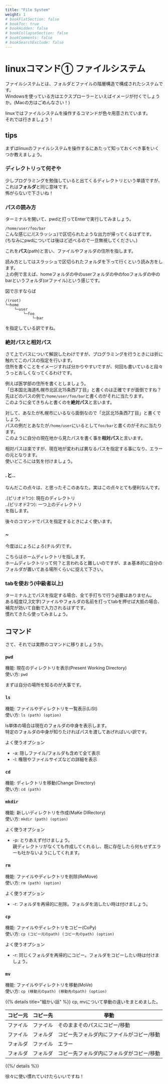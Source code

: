 ```yaml
---
title: "File System"
weight: 1
# bookFlatSection: false
# bookToc: true
# bookHidden: false
# bookCollapseSection: false
# bookComments: false
# bookSearchExclude: false
---
```

# linuxコマンド① ファイルシステム

ファイルシステムとは、フォルダとファイルの階層構造で構成されたシステムです。  
Windowsを使っている方はエクスプローラーといえばイメージが付くでしょうか。(Macの方はごめんなさい！)

linuxではファイルシステムを操作するコマンドが色々用意されています。  
それでは行きましょう！

## tips
まずはlinuxのファイルシステムを操作するにあたって知っておくべき事をいくつか教えましょう。

### ディレクトリって何ぞや
少しプログラミングを勉強していると出てくるディレクトリという単語ですが、これは**フォルダ**と同じ意味です。  
怖がらないで下さいね！

### パスの読み方
ターミナルを開いて、pwdと打ってEnterで実行してみましょう。 

`/home/user/foo/bar`  
こんな感じに/(スラッシュ)で区切られたような出力が帰ってくるはずです。  
(ちなみにpwdについては後ほど述べるので一旦無視してください。)

これを**パス**(path)と言い、ファイルやフォルダの住所を指します。  

読み方としてはスラッシュで区切られたフォルダを下って行くという読み方をします。  
上の例で言えば、homeフォルダの中のuserフォルダの中のfooフォルダの中のbarというフォルダ(orファイル)という感じです。  

図で示すならば
```
/(root)
└─home
    └─user
        └─foo
            └─bar
```
を指定している訳ですね。

### 絶対パスと相対パス
さて上でパスについて解説したわけですが、プログラミングを行うときには折に触れてこのパスの指定を行います。  
住所を書くことをイメージすれば分かりやすいですが、何回も書いていると段々うっとおしくなってくるわけです。  

例えば医学部の住所を書くとしましょう。  
「日本国北海道札幌市北区北15条西7丁目」と書くのは正確ですが面倒ですね？  
先ほどのパスの例で`/home/user/foo/bar`と書くのがそれに当たります。  
このように全てきちんと書くのを**絶対パス**と言います。  

対して、あなたが札幌市にいるなら面倒なので「北区北15条西7丁目」と書くでしょう。  
パスの例だとあなたが`/home/user`にいるとして`foo/bar`と書くのがそれに当たります。  
このように自分の現在地から見たパスを書く事を**相対パス**と言います。

相対パスは楽ですが、現在地が変われば異なるパスを指定する事になり、エラーの元となります。  
使いどころには気を付けましょう。

### .と..
なんだこの点々は、と思ったそこのあなた。実はこの点々とても便利なんです。  

.(ピリオド1つ): 現在のディレクトリ  
..(ピリオド2つ): 一つ上のディレクトリ  
を指します。

後々のコマンドでパスを指定するときによく使います。

### ~
今度はにょろにょろ(チルダ)です。  

こちらはホームディレクトリを指します。  
ホームディレクトリって何？と言われると難しいのですが、まぁ基本的に自分のフォルダが置いてある場所くらいに捉えて下さい。

### tabを使おう(中級者以上)
ターミナル上でパスを指定する場合、全て手打ちで行う必要はありません。  
ある程度(2,3文字)ファイルやフォルダの名前を打ってtabを押せば大抵の場合、補完が効いて自動で入力されるはずです。  
慣れてきたら使ってみましょう。

## コマンド
さて、それでは実際のコマンドに移りましょうか。

### `pwd` 
機能: 現在のディレクトリを表示(Present Working Directory)  
使い方: `pwd`  

まずは自分の場所を知るのが大事です。

### `ls` 
機能: ファイルやディレクトリを一覧表示(LiSt)  
使い方: `ls (path) (option)`  

ls単体の場合は現在のフォルダの中身を表示します。  
特定のフォルダの中身が知りたければパスを渡してあげればいい訳です。  

よく使うオプション
- -a: 隠しファイル/フォルダも含めて全て表示
- -l: 権限やファイルサイズなどの詳細を表示

### `cd` 
機能: ディレクトリを移動(Change Directory)  
使い方: `cd (path)`

### `mkdir` 
機能: 新しいディレクトリを作成(MaKe DIRectory)  
使い方: `mkdir (path) (option)`

よく使うオプション
- -p: とりあえず付けましょう。  
親ディレクトリがなくても作成してくれるし、既に存在したら何もせずエラーも吐かないようにしてくれます。

### `rm` 
機能: ファイルやディレクトリを削除(ReMove)  
使い方: `rm (path) (option)`

よく使うオプション
- -r: フォルダを再帰的に削除。フォルダを消したい時は付けましょう。  

### `cp` 
機能: ファイルやディレクトリをコピー(CoPy)  
使い方: `cp (コピー元のpath) (コピー先のpath) (option)`

よく使うオプション
- -r: 同じくフォルダを再帰的にコピー。フォルダをコピーしたい時は付けましょう。   

### `mv` 
機能: ファイルやディレクトリを移動(MoVe)  
使い方: `cp (移動元のpath) (移動先のpath) (option)`

{{% details title="細かい話" %}}
cp, mvについて挙動の違いをまとめました。

| コピー元 | コピー先 | 挙動 |
----|----|----
| ファイル | ファイル | そのままそのパスにコピー/移動 |
| ファイル | フォルダ | コピー先フォルダ内にファイルがコピー/移動 |
| フォルダ | ファイル | エラー |
| フォルダ | フォルダ | コピー先フォルダ内にフォルダがコピー/移動 |
{{%/ details %}}  

徐々に使い慣れていけたらいいですね！